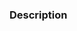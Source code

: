 ### Description

<!--
If this is your first contribution to Lucene, please make sure you have reviewed the contribution guide.
https://github.com/apache/lucene/blob/main/CONTRIBUTING.md
-->
